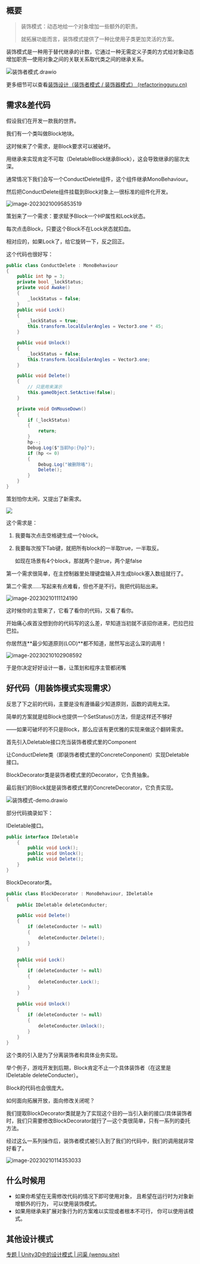 ## 概要

> 装饰模式：动态地给一个对象增加一些额外的职责。
>
> 就拓展功能而言，装饰模式提供了一种比使用子类更加灵活的方案。

装饰模式是一种用于替代继承的计数，它通过一种无需定义子类的方式给对象动态增加职责—使用对象之间的关联关系取代类之间的继承关系。


![装饰者模式.drawio](https://pic.wenqu.site/uploads/2023/02/10/%E8%A3%85%E9%A5%B0%E8%80%85%E6%A8%A1%E5%BC%8F.drawio.png)



更多细节可以查看[装饰设计（装饰者模式 / 装饰器模式） (refactoringguru.cn)](https://refactoringguru.cn/design-patterns/decorator)

## 需求&差代码

假设我们在开发一款我的世界。

我们有一个类叫做Block地块。

这时候来了个需求，是Block要求可以被破坏。

用继承来实现肯定不可取（DeletableBlock继承Block），这会导致继承的层次太深。

通常情况下我们会写一个ConductDelete组件，这个组件继承MonoBehaviour。

然后把ConductDelete组件挂载到Block对象上—很标准的组件化开发。

![image-20230210095853519](https://pic.wenqu.site/uploads/2023/02/10/image-20230210095853519.png)

策划来了一个需求：要求赋予Block一个HP属性和Lock状态。

每次点击Block，只要这个Block不在Lock状态就扣血。

相对应的，如果Lock了，给它旋转一下，反之回正。

这个代码也很好写：

```c#
public class ConductDelete : MonoBehaviour
{
    public int hp = 3;
    private bool _lockStatus;
    private void Awake()
    {
        _lockStatus = false;
    }
    public void Lock()
    {
        _lockStatus = true;
        this.transform.localEulerAngles = Vector3.one * 45;
    }

    public void Unlock()
    {
        _lockStatus = false;
        this.transform.localEulerAngles = Vector3.one;
    }

    public void Delete()
    {
        // 只是用来演示
        this.gameObject.SetActive(false);
    }

    private void OnMouseDown()
    {
        if (_lockStatus)
        {
            return;
        }
        hp--;
        Debug.Log($"当前hp:{hp}");
        if (hp <= 0)
        {
            Debug.Log("被删除咯");
            Delete();
        }
    }
}
```

策划怕你太闲，又提出了新需求。

![](https://pic.wenqu.site/uploads/2023/02/10/98a347d22938473491a531b3442c28e0.jpeg)

这个需求是：

1. 我要每次点击空格键生成一个block。

2. 我要每次按下Tab键，就把所有block的一半取true，一半取反。

   如现在场景有4个block，那就两个是true，两个是false

第一个需求很简单，在主控制器里处理键盘输入并生成block塞入数组就行了。

第二个需求……写起来有点难看，但也不是不行。我把代码贴出来。

![image-20230210111124190](https://pic.wenqu.site/uploads/2023/02/10/image-20230210111124190.png)

这时候你的主管来了，它看了看你的代码，又看了看你。

开始痛心疾首没想到你的代码写的这么差，早知道当初就不该招你进来，巴拉巴拉巴拉。

你居然连**最少知道原则(LOD)**都不知道，居然写出这么深的调用！

![image-20230210102908592](https://pic.wenqu.site/uploads/2023/02/10/image-20230210102908592.png)

于是你决定好好设计一番，让策划和程序主管都闭嘴



## 好代码（用装饰模式实现需求）

反思了下之前的代码，主要是没有遵循最少知道原则，函数的调用太深。

简单的方案就是给Block也提供一个SetStatus()方法，但是这样还不够好

——如果可破坏的不只是Block，那么应该有更优雅的实现来做这个翻转需求。



首先引入Deletable接口充当装饰者模式里的Component

让ConductDelete类（即装饰者模式里的ConcreteConponent）实现Deletable接口。

BlockDecorator类是装饰者模式里的Decorator，它负责抽象。

最后我们的Block就是装饰者模式里的ConcreteDecorator，它负责实现。

![装饰模式-demo.drawio](https://pic.wenqu.site/uploads/2023/02/10/%E8%A3%85%E9%A5%B0%E6%A8%A1%E5%BC%8F-demo.drawio.png)

部分代码摘录如下：

IDeletable接口。

```c#
public interface IDeletable
    {
        public void Lock();
        public void Unlock();
        public void Delete();
    }
}
```



BlockDecorator类。

```c#
public class BlockDecorator : MonoBehaviour, IDeletable
{
    public IDeletable deleteConducter;

    public void Delete()
    {
        if (deleteConducter != null)
        {
            deleteConducter.Delete();
        }
    }

    public void Lock()
    {
        if (deleteConducter != null)
        {
            deleteConducter.Lock();
        }
    }

    public void Unlock()
    {
        if (deleteConducter != null)
        {
            deleteConducter.Unlock();
        }
    }
}
```

这个类的引入是为了分离装饰者和具体业务实现。

举个例子，游戏开发到后期，Block肯定不止一个具体装饰者（在这里是IDeletable deleteConducter）。

Block的代码也会很庞大。

如何面向拓展开放，面向修改关闭呢？

我们提取BlockDecorator类就是为了实现这个目的—当引入新的接口/具体装饰者时，我们只需要修改BlockDecorator就行了—这个类很简单，只有一系列的委托方法。

经过这么一系列操作后，装饰者模式被引入到了我们的代码中，我们的调用就非常好看了。

![image-20230210114353033](https://pic.wenqu.site/uploads/2023/02/10/image-20230210114353033.png)


## 什么时候用

-  如果你希望在无需修改代码的情况下即可使用对象， 且希望在运行时为对象新增额外的行为， 可以使用装饰模式。
- 如果用继承来扩展对象行为的方案难以实现或者根本不可行， 你可以使用该模式。


## 其他设计模式

[专题 | Unity3D中的设计模式 | 问渠 (wenqu.site)](https://wenqu.site/Unity-Design-Pattern.html)